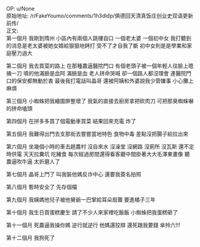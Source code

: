
OP: u/None  
原始地址: /r/FakeYoumo/comments/1h3dldp/俱德回天清真饭庄创业史双语更新前传/  
正文:  
第一個月 我剛到隋州 小區內有兩個人跳樓自口 一個老太婆 一個初中女 我打聽到的消息是老太婆被她女婿給狠狠地銬打 受不了才自我了斷 初中女則是是學業和家庭壓力過大


第二個月 我去買菜的路上 在那種農逼醫院門口 有個老頭子被一個年輕人往臉上嗯捅一刀 噴的他滿臉是血阿 滿臉是血 老人拼命哭喊 卻一個路人都沒理會 連醫院門口的保安都無動於衷 最後我打電話叫晶哥 還被阿姨和外婆說我少管嫌事 小心攤上麻煩


第三個月 小蜘蛛把我繪圖屏整壞了 我氣的直接去廚房拿把砍肉刀 可把那臭蜘蛛嚇的拼命嗑頭


第四個月 在拼多多買了個電動車買菜 結果回來充電 炸了


第五個月 我難得出門去支那街去嘗嘗當地特色 食物中毒 差點沒把腸子給拉出來


第六個月 坐幾個小時的車去趟農村 沒自來水 沒澡堂 沒網路 沒廁所 沒瓦斯 還不定時供電 天天拉糞坑 吃豬食 每次經過房間還得看客廳中間掛著大大毛澤東畫像 聽農逼吹牛逼 太折磨人了


第七個月 晶哥上門了 叫我裝他媽反诈中心 還要我簽名拍照


第八個月 暫時安全了 先存個檔


第九個月 我姨媽他兒子被他舅爺一巴掌給耳朵扇聾 要進橘子三年


第十個月 我生日買蛋糕慶生 請了不少人來家裡吃飯飯 小蜘蛛把我蛋糕砸了


第十一個月 死農逼我操你媽 逆行就逆行 他媽還狡辯 還死跟我要錢 傘拎六!!!


第十二個月 我狗死了

